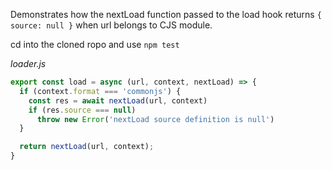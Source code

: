 Demonstrates how the nextLoad function passed to the load hook returns `{ source: null }` when url belongs to CJS module.

cd into the cloned ropo and use `npm test`

_loader.js_
```javascript
export const load = async (url, context, nextLoad) => {
  if (context.format === 'commonjs') {
    const res = await nextLoad(url, context)
    if (res.source === null)
      throw new Error('nextLoad source definition is null')
  }

  return nextLoad(url, context);
}
```
